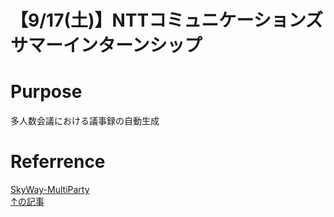 # 【9/17(土)】NTTコミュニケーションズサマーインターンシップ

# Purpose
多人数会議における議事録の自動生成

# Referrence
[SkyWay-MultiParty](https://github.com/nttcom/SkyWay-MultiParty)  
[↑の記事](https://html5experts.jp/sakkuru/16397/)
